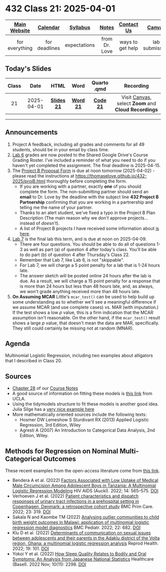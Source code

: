 # 432 Class 21: 2025-04-01

[Main Website](https://thomaselove.github.io/432-2025/) | [Calendar](https://thomaselove.github.io/432-2025/calendar.html) | [Syllabus](https://thomaselove.github.io/432-syllabus-2025/) | [Notes](https://thomaselove.github.io/432-notes/) | [Contact Us](https://thomaselove.github.io/432-2025/contact.html) | [Canvas](https://canvas.case.edu) | [Data and Code](https://github.com/THOMASELOVE/432-data) | [Sources](https://github.com/THOMASELOVE/432-classes-2024/tree/main/sources)
:-----------: | :--------------: | :----------: | :---------: | :-------------: | :-----------: | :------------: |:------:
for everything | for deadlines | expectations | from Dr. Love | ways to get help | lab submission | for downloads | to read

## Today's Slides

Class | Date | HTML | Word | Quarto .qmd | Recording
:---: | :--------: | :------: | :------: | :------: | :-------------:
21 | 2025-04-01 | **[Slides 21](https://thomaselove.github.io/432-slides-2025/slides21.html)** | **[Word 21](https://thomaselove.github.io/432-slides-2025/slides21w.docx)** | **[Code 21](https://github.com/THOMASELOVE/432-slides-2025/blob/main/slides21.qmd)** | Visit [Canvas](https://canvas.case.edu/), select **Zoom** and **Cloud Recordings**

---

## Announcements

1. Project A feedback, including all grades and comments for all 49 students, should be in your email by class time.
2. [Lab 6](https://thomaselove.github.io/432-2025/lab6.html) grades are now posted to the Shared Google Drive's Course Grading Roster. I've included a reminder of what you need to do if you haven't yet completed the assignment. The final deadline is 2025-04-15.
3. The [Project B Proposal Form](https://bit.ly/432-2025-projB-proposal) is due at noon tomorrow (2025-04-02) - please read the instructions at <https://thomaselove.github.io/432-2025/projB.html> thoroughly before completing the form.
    - If you are working with a partner, exactly **one** of you should complete the form. The non-submitting partner should send an **email** to Dr. Love by the deadline with the subject line **432 Project B Partnership** confirming that you are working in a partnership and telling me the name of your partner.
    - Thanks to an alert student, we've fixed a typo in the Project B Plan Description (The main reason why we *don't* approve projects... instead of *doesn't*).
    - A list of Project B projects I have received some information about [is here](https://github.com/THOMASELOVE/432-classes-2025/tree/main/projectB).
4. [Lab 7](https://thomaselove.github.io/432-2025/lab7.html) is the final lab this term, and is due at noon on 2025-04-09.
    - There are four questions. You should be able to do all of questions 1-3 as well as part (a) of question 4 after today's class. You'll be able to do part (b) of question 4 after Thursday's Class 22.
    - Remember that Lab 7, like Lab 6, is not "skippable".
    - For Lab 7, we will charge a 5 point penalty for a lab that is 1-24 hours late.
    - The answer sketch will be posted online 24 hours after the lab is due. As a result, we will charge a 15 point penalty for a response that is more than 24 hours but less than 48 hours late, and, as always, we won't grade anything received more than 48 hours late.
5. **On Assuming MCAR** Little's `mcar_test()` can be used to help build up some understanding as to whether we'll see a meaningful difference if we assume MCAR (and use complete cases) vs. MAR (with imputation.) If the test shows a low *p* value, this is a firm indication that the MCAR assumption isn't reasonable. On the other hand, if the `mcar_test()` result shows a large *p* value, that doesn't mean the data are MAR, specifically. They still could certainly be missing not at random (MNAR).

## Agenda 

Multinomial Logistic Regression, including two examples about alligators that I described in Class 20.

## Sources

- [Chapter 28](https://thomaselove.github.io/432-notes/multinomial.html) of our [Course Notes](https://thomaselove.github.io/432-2025/notes.html)
- A good source of information on fitting these models is [this link](https://stats.idre.ucla.edu/r/dae/multinomial-logistic-regression/) from UCLA.
- Using the tidymodels structure to fit these models is another good idea. Julia Silge has a [very nice example here](https://juliasilge.com/blog/multinomial-volcano-eruptions/)
- More mathematically oriented sources include the following texts:
  - Hosmer DW Lemeshow S Sturdivant RX (2013) Applied Logistic Regression, 3rd Edition, Wiley
  - Agresti A (2007) An Introduction to Categorical Data Analysis, 2nd Edition, Wiley.

## Methods for Regression on Nominal Multi-Categorical Outcomes

These recent examples from the open-access literature come from [this link](https://github.com/THOMASELOVE/432-sources/blob/main/recent.md).

- Bendera A et al. (2022) [Factors Associated with Low Uptake of Medical Male Circumcision Among Adolescent Boys in Tanzania: A Multinomial Logistic Regression Modeling](https://www.ncbi.nlm.nih.gov/pmc/articles/PMC9785118/) HIV AIDS (Auckl). 2022; 14: 565–575. [DOI](https://doi.org/10.2147%2FHIV.S387380)
- Verhoeven J et al. (2022) [Patient characteristics and dispatch responses of urinary tract infections in a prehospital setting in Copenhagen, Denmark: a retrospective cohort study](https://www.ncbi.nlm.nih.gov/pmc/articles/PMC9736713/) BMC Prim Care. 2022; 23: 319. [DOI](https://doi.org/10.1186%2Fs12875-022-01915-4)
- Sakala N and Kaombe TM (2022) [Analysing outlier communities to child birth weight outcomes in Malawi: application of multinomial logistic regression model diagnostics](https://www.ncbi.nlm.nih.gov/pmc/articles/PMC9701370/) BMC Pediatr. 2022; 22: 682. [DOI](https://doi.org/10.1186%2Fs12887-022-03742-z)
- Klu D et al. (2022) [Determinants of communication on sexual issues between adolescents and their parents in the Adaklu district of the Volta region, Ghana: a multinomial logistic regression analysis](https://www.ncbi.nlm.nih.gov/pmc/articles/PMC9044737/) Reprod Health. 2022; 19: 101. [DOI](https://doi.org/10.1186%2Fs12978-022-01402-0)
- Yokoi Y et al. (2022) [How Sleep Quality Relates to Bodily and Oral Symptoms: An Analysis from Japanese National Statistics](https://www.ncbi.nlm.nih.gov/pmc/articles/PMC9690173/) Healthcare (Basel). 2022 Nov; 10(11): 2298. [DOI](https://doi.org/10.3390%2Fhealthcare10112298)

